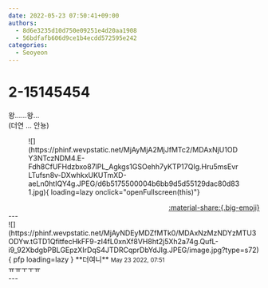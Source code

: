 ```yaml
---
date: 2022-05-23 07:50:41+09:00
authors:
  - 8d6e3235d10d750e09251e4d20aa1908
  - 56bdfafb606d9ce1b4ecdd572595e242
categories:
  - Seoyeon
---
```


# 2-15145454

<div class="post-container" markdown="1">
<div class="content-container md-sidebar__scrollwrap" markdown="1">

왕......왕...<br>(더연 ... 안뇽)
<figure markdown="1">
![](https://phinf.wevpstatic.net/MjAyMjA2MjJfMTc2/MDAxNjU1ODY3NTczNDM4.E-Fdh8CfUFHdzbxo87lPL_Agkgs1GSOehh7yKTP17QIg.Hru5msEvrLTufsn8v-DXwhkxUKUTmXD-aeLn0htIQY4g.JPEG/d6b5175500004b6bb9d5d55129dac80d831.jpg){ loading=lazy onclick="openFullscreen(this)"}
</figure>


</div>
</div>

<div style="text-align: right;" markdown="1">
<a href="https://weverse.io/fromis9/fanpost/2-15145454" style="text-align: right;">:material-share:{.big-emoji}</a>
</div>
---

<div class="comments-container md-sidebar__scrollwrap" markdown="1">
<div class="comment" markdown="1">
<div class='id-container' markdown="1">
![](https://phinf.wevpstatic.net/MjAyNDEyMDZfMTk0/MDAxNzMzNDYzMTU3ODYw.tGTD1QfitfecHkFF9-zI4fL0xnXf8VH8ht2j5Xh2a74g.QufL-i9_92XbdgbPBLGEpzXIrDqS4JTDRCqprDbYdJIg.JPEG/image.jpg?type=s72){ pfp loading=lazy }
**<span class="artist">더여니</span>** <small>May 23 2022, 07:51</small><br>
</div>
<div class='comment-body' markdown="1">
ㅠㅠㅜㅜㅠ
</div>
</div>
</div>
---
